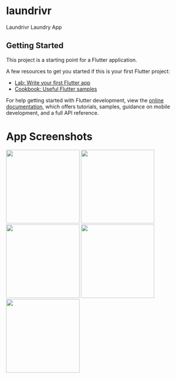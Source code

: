 # laundrivr

Laundrivr Laundry App

## Getting Started

This project is a starting point for a Flutter application.

A few resources to get you started if this is your first Flutter project:

- [Lab: Write your first Flutter app](https://docs.flutter.dev/get-started/codelab)
- [Cookbook: Useful Flutter samples](https://docs.flutter.dev/cookbook)

For help getting started with Flutter development, view the
[online documentation](https://docs.flutter.dev/), which offers tutorials,
samples, guidance on mobile development, and a full API reference.

# App Screenshots
<div flex-direction="row">
<img src="https://i.imgur.com/ytzD8OB.png" width="200"/>
<img src="https://i.imgur.com/CYjgbhY.png" width="200"/>
<img src="https://i.imgur.com/CYjgbhY.png" width="200"/>
<img src="https://i.imgur.com/PrK8H3S.png" width="200"/>
<img src="https://i.imgur.com/0mlBWt3.png" width="200"/>
</div>
